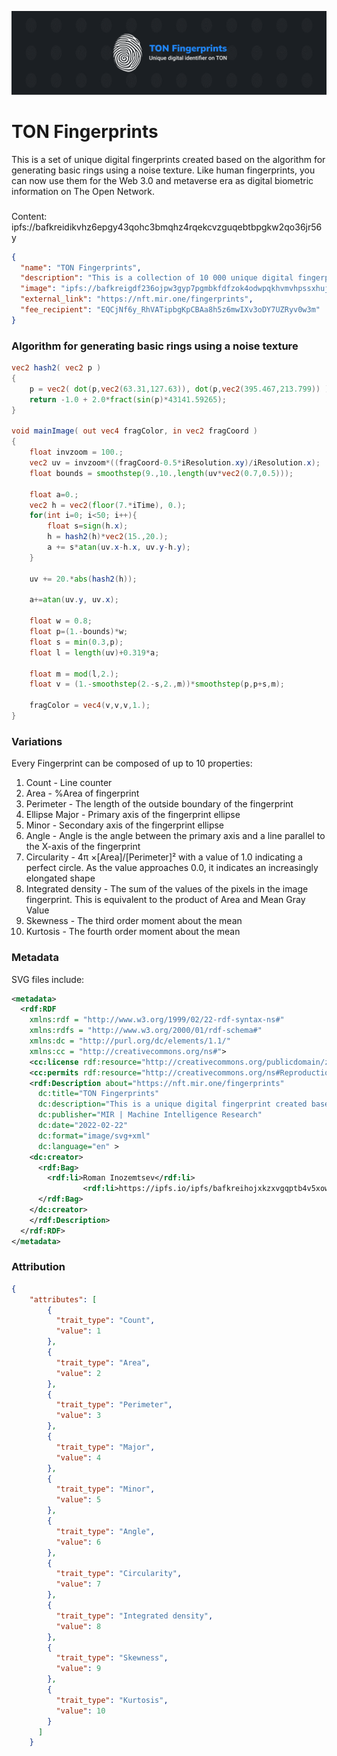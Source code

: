 ![Banner](/f_banner.svg)

# TON Fingerprints
This is a set of unique digital fingerprints created based on the algorithm for generating basic rings using a noise texture. Like human fingerprints, you can now use them for the Web 3.0 and metaverse era as digital biometric information on The Open Network.

###
Content: ipfs://bafkreidikvhz6epgy43qohc3bmqhz4rqekcvzguqebtbpgkw2qo36jr56y

```json
{
  "name": "TON Fingerprints",
  "description": "This is a collection of 10 000 unique digital fingerprints created based on the algorithm for generating basic rings using a noise texture. Like human fingerprints, you can now use them for the Web3 and Metaverse era as digital biometric information on The Open Network.",
  "image": "ipfs://bafkreigdf236ojpw3gyp7pgmbkfdfzok4odwpqkhvmvhpssxhujnhpqaam",
  "external_link": "https://nft.mir.one/fingerprints",
  "fee_recipient": "EQCjNf6y_RhVATipbgKpCBAa8h5z6mwIXv3oDY7UZRyv0w3m"
}
```


### Algorithm for generating basic rings using a noise texture
```glsl
vec2 hash2( vec2 p )
{
	p = vec2( dot(p,vec2(63.31,127.63)), dot(p,vec2(395.467,213.799)) );
	return -1.0 + 2.0*fract(sin(p)*43141.59265);
}

void mainImage( out vec4 fragColor, in vec2 fragCoord )
{
    float invzoom = 100.;
    vec2 uv = invzoom*((fragCoord-0.5*iResolution.xy)/iResolution.x);
    float bounds = smoothstep(9.,10.,length(uv*vec2(0.7,0.5)));

    float a=0.;
    vec2 h = vec2(floor(7.*iTime), 0.);
    for(int i=0; i<50; i++){
        float s=sign(h.x);
        h = hash2(h)*vec2(15.,20.);
    	a += s*atan(uv.x-h.x, uv.y-h.y);
    }
    
    uv += 20.*abs(hash2(h));
    
    a+=atan(uv.y, uv.x);

    float w = 0.8;
    float p=(1.-bounds)*w;
    float s = min(0.3,p);
    float l = length(uv)+0.319*a;
    
    float m = mod(l,2.);
    float v = (1.-smoothstep(2.-s,2.,m))*smoothstep(p,p+s,m);
    
	fragColor = vec4(v,v,v,1.);
}
```
### Variations
Every Fingerprint can be composed of up to 10 properties:

1. Count - Line counter
2. Area - %Area of fingerprint
3. Perimeter - The length of the outside boundary of the fingerprint
4. Ellipse Major - Primary axis of the fingerprint ellipse
5. Minor -  Secondary axis of the fingerprint ellipse
6. Angle - Angle is the angle between the primary axis and a line parallel to the X-axis of the fingerprint
7. Circularity - 4π ×[Area]/[Perimeter]² with a value of 1.0 indicating a perfect circle. As the value approaches 0.0, it indicates an increasingly elongated shape
8. Integrated density - The sum of the values of the pixels in the image fingerprint. This is equivalent to the product of Area and Mean Gray Value
9. Skewness - The third order moment about the mean
10. Kurtosis - The fourth order moment about the mean

### Metadata
SVG files include:

```xml
<metadata>
  <rdf:RDF
    xmlns:rdf = "http://www.w3.org/1999/02/22-rdf-syntax-ns#"
    xmlns:rdfs = "http://www.w3.org/2000/01/rdf-schema#"
    xmlns:dc = "http://purl.org/dc/elements/1.1/"
    xmlns:cc = "http://creativecommons.org/ns#">
    <cc:license rdf:resource="http://creativecommons.org/publicdomain/zero/1.0/deed.en"/>
    <cc:permits rdf:resource="http://creativecommons.org/ns#Reproduction"/>
    <rdf:Description about="https://nft.mir.one/fingerprints"
      dc:title="TON Fingerprints"
      dc:description="This is a unique digital fingerprint created based on the algorithm for generating basic rings using a noise texture. Like human fingerprints, you can now use it for the Web3 and Metaverse era as digital biometric information."
      dc:publisher="MIR | Machine Intelligence Research"
      dc:date="2022-02-22"
      dc:format="image/svg+xml"
      dc:language="en" >
    <dc:creator>
      <rdf:Bag>
        <rdf:li>Roman Inozemtsev</rdf:li>
				<rdf:li>https://ipfs.io/ipfs/bafkreihojxkzxvgqptb4v5xowqg7jbss3dmrttvhhlbxvwwdwbzyftbe6q</rdf:li>
      </rdf:Bag>
    </dc:creator>
    </rdf:Description>
  </rdf:RDF>
</metadata>
```

### Attribution

```json
{
    "attributes": [
        {
          "trait_type": "Count", 
          "value": 1
        }, 
        {
          "trait_type": "Area", 
          "value": 2
        }, 
        {
          "trait_type": "Perimeter", 
          "value": 3
        }, 
        {
          "trait_type": "Major", 
          "value": 4
        }, 
        {
          "trait_type": "Minor", 
          "value": 5
        }, 
        {
          "trait_type": "Angle", 
          "value": 6
        }, 
        {
          "trait_type": "Circularity", 
          "value": 7
        }, 
        {
          "trait_type": "Integrated density", 
          "value": 8
        }, 
        {
          "trait_type": "Skewness", 
          "value": 9
        },
        {
          "trait_type": "Kurtosis", 
          "value": 10
        }
      ]
    }
    
